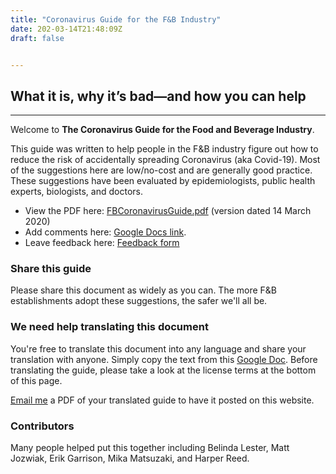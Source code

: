 ```yaml
---
title: "Coronavirus Guide for the F&B Industry"
date: 202-03-14T21:48:09Z
draft: false


---
```


## What it is, why it’s bad—and how you can help

---

Welcome to **The Coronavirus Guide for the Food and Beverage Industry**. 

This guide was written to help people in the F&B industry figure out how to reduce the risk of accidentally spreading Coronavirus (aka Covid-19). Most of the suggestions here are low/no-cost and are generally good practice. These suggestions have been evaluated by epidemiologists, public health experts, biologists, and doctors.

* View the PDF here: [FBCoronavirusGuide.pdf](./docs/FBCoronavirusGuide.pdf) (version dated 14 March 2020)
* Add comments here: [Google Docs link](https://docs.google.com/document/d/13n1TeOl_cB_jJhRzGNztgInzTZhWpLwW52K4q7hwnlQ/edit?usp=sharing). 
* Leave feedback here: [Feedback form](https://docs.google.com/forms/d/e/1FAIpQLSdN39Moz6W4IOFER0kWB39rW90frkA89XanlFaEwzd3M-oBTQ/viewform)

### Share this guide

Please share this document as widely as you can. The more F&B establishments adopt these suggestions, the safer we'll all be. 

### We need help translating this document

You're free to translate this document into any language and share your translation with anyone. Simply copy the text from this [Google Doc](https://docs.google.com/document/d/13n1TeOl_cB_jJhRzGNztgInzTZhWpLwW52K4q7hwnlQ/edit?usp=sharing). Before translating the guide, please take a look at the license terms at the bottom of this page. 

[Email me](mailto:me@vaughntan.org) a PDF of your translated guide to have it posted on this website. 

### Contributors

Many people helped put this together including Belinda Lester, Matt Jozwiak, Erik Garrison, Mika Matsuzaki, and Harper Reed.
